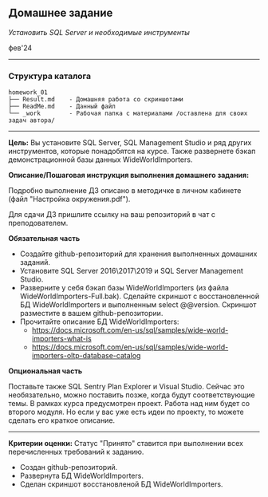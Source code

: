 ## Домашнее задание
*Установить SQL Server и необходимые инструменты*

фев'24
<hr>

### Структура каталога

```
homework_01
├── Result.md    - Домашняя работа со скриншотами
├── ReadMe.md    - Данный файл
└── _work        - Рабочая папка с материалами /оставлена для своих задач автора/

```
<hr>


**Цель:**
Вы установите SQL Server, SQL Management Studio и ряд других инструментов, которые понадобятся на курсе. Также развернете бэкап демонстрационной базы данных WideWorldImporters.


**Описание/Пошаговая инструкция выполнения домашнего задания:**

Подробно выполнение ДЗ описано в методичке в личном кабинете (файл "Настройка окружения.pdf").

Для сдачи ДЗ пришлите ссылку на ваш репозиторий в чат с преподователем.

**Обязательная часть**

- Создайте github-репозиторий для хранения выполненных домашних заданий.
- Установите SQL Server 2016\2017\2019 и SQL Server Management Studio.
- Разверните у себя бэкап базы WideWorldImporters (из файла WideWorldImporters-Full.bak). Сделайте скриншот с восстановленной БД WideWorldImporters и выполненным select @@version. Скриншот разместите в вашем github-репозитории.
- Прочитайте описание БД WideWorldImporters:
  - https://docs.microsoft.com/en-us/sql/samples/wide-world-importers-what-is
  - https://docs.microsoft.com/en-us/sql/samples/wide-world-importers-oltp-database-catalog

**Опциональная часть**

Поставьте также SQL Sentry Plan Explorer и Visual Studio. Сейчас это необязательно, можно поставить позже, когда будут соответствующие темы.
В рамках курса предусмотрен проект. Работа над ним будет со второго модуля. Но если у вас уже есть идеи по проекту, то можете сделать его краткое описание.
<hr>

**Критерии оценки:** Статус "Принято" ставится при выполнении всех перечисленных требований к заданию.
- Создан github-репозиторий.
- Развернута БД WideWorldImporters.
- Сделан скриншот восстановленой БД WideWorldImporters.